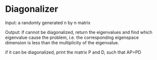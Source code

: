 # Diagonalizer
Input: a randomly generated n by n matrix

Output:  if cannot be diagonalized, return the eigenvalues and find which eigenvalue cause the problem, i.e. the corresponding eigenspace dimension is less than the multiplicity of the eigenvalue.

if it can be diagonalized, print the matrix P and D, such that AP=PD
